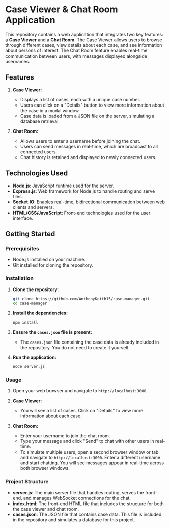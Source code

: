 # Case Viewer & Chat Room Application

This repository contains a web application that integrates two key features: a **Case Viewer** and a **Chat Room**. The Case Viewer allows users to browse through different cases, view details about each case, and see information about persons of interest. The Chat Room feature enables real-time communication between users, with messages displayed alongside usernames.

## Features

1. **Case Viewer:**
    - Displays a list of cases, each with a unique case number.
    - Users can click on a "Details" button to view more information about the case in a modal window.
    - Case data is loaded from a JSON file on the server, simulating a database retrieval.
    
2. **Chat Room:**
    - Allows users to enter a username before joining the chat.
    - Users can send messages in real-time, which are broadcast to all connected users.
    - Chat history is retained and displayed to newly connected users.

## Technologies Used

- **Node.js**: JavaScript runtime used for the server.
- **Express.js**: Web framework for Node.js to handle routing and serve files.
- **Socket.IO**: Enables real-time, bidirectional communication between web clients and servers.
- **HTML/CSS/JavaScript**: Front-end technologies used for the user interface.

## Getting Started

### Prerequisites

- Node.js installed on your machine.
- Git installed for cloning the repository.

### Installation

1. **Clone the repository:**

   ```bash
   git clone https://github.com/AnthonyKeith15/case-manager.git
   cd case-manager
   ```

2. **Install the dependencies:**

   ```bash
   npm install
   ```

3. **Ensure the `cases.json` file is present:**
    - The `cases.json` file containing the case data is already included in the repository. You do not need to create it yourself.

4. **Run the application:**

   ```bash
   node server.js
   ```

### Usage

1. Open your web browser and navigate to `http://localhost:3000`.

2. **Case Viewer:**
    - You will see a list of cases. Click on "Details" to view more information about each case.

3. **Chat Room:**
    - Enter your username to join the chat room.
    - Type your message and click "Send" to chat with other users in real-time.
    - To simulate multiple users, open a second browser window or tab and navigate to `http://localhost:3000`. Enter a different username and start chatting. You will see messages appear in real-time across both browser windows.

### Project Structure

- **server.js**: The main server file that handles routing, serves the front-end, and manages WebSocket connections for the chat.
- **index.html**: The front-end HTML file that includes the structure for both the case viewer and chat room.
- **cases.json**: The JSON file that contains case data. This file is included in the repository and simulates a database for this project.
